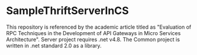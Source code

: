 # SampleThriftServerInCS
This repository is referenced by the academic article titled as "Evaluation of RPC Techniques in the Development of API Gateways in Micro Services Architecture".  Server project requires .net v4.8. The Common project is written in .net standard 2.0 as a library.
